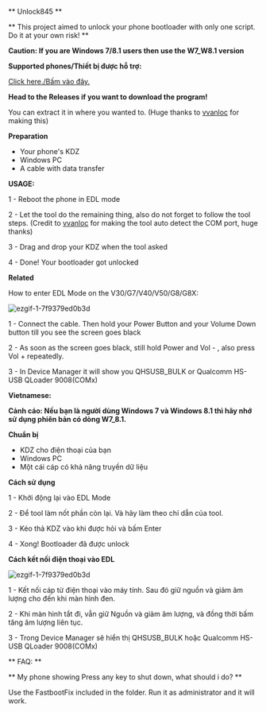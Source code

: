 ** Unlock845 **

** This project aimed to unlock your phone bootloader with only one script. Do it at your own risk! **

**Caution: If you are Windows 7/8.1 users then use the W7_W8.1 version**

**Supported phones/Thiết bị được hỗ trợ:** 

[Click here./Bấm vào đây.](https://github.com/log1cs/Unlock845/blob/main/SupportedDevices.md)

**Head to the Releases if you want to download the program!**

You can extract it in where you wanted to. (Huge thanks to [vvanloc](https://github.com/vvanloc) for making this) 

**Preparation**

- Your phone's KDZ
- Windows PC
- A cable with data transfer

**USAGE:**

1 - Reboot the phone in EDL mode

2 - Let the tool do the remaining thing, also do not forget to follow the tool steps. (Credit to [vvanloc](https://github.com/vvanloc) for making the tool auto detect the COM port, huge thanks)

3 - Drag and drop your KDZ when the tool asked

4 - Done! Your bootloader got unlocked

**Related**

How to enter EDL Mode on the V30/G7/V40/V50/G8/G8X:

![ezgif-1-7f9379ed0b3d](https://user-images.githubusercontent.com/60842977/132087777-a1b574f9-399b-485f-874b-0c536166055b.gif)

1 - Connect the cable. Then hold your Power Button and your Volume Down button till you see the screen goes black

2 - As soon as the screen goes black, still hold Power and Vol - , also press Vol + repeatedly.

3 - In Device Manager it will show you QHSUSB_BULK or Qualcomm HS-USB QLoader 9008(COMx)



**Vietnamese:**

**Cảnh cáo: Nếu bạn là người dùng Windows 7 và Windows 8.1 thì hãy nhớ sử dụng phiên bản có dòng W7_8.1.**

 **Chuẩn bị**

- KDZ cho điện thoại của bạn
- Windows PC
- Một cái cáp có khả năng truyền dữ liệu
  
**Cách sử dụng**

1 - Khởi động lại vào EDL Mode

2 - Để tool làm nốt phần còn lại. Và hãy làm theo chỉ dẫn của tool.

3 - Kéo thả KDZ vào khi được hỏi và bấm Enter

4 - Xong! Bootloader đã được unlock

**Cách kết nối điện thoại vào EDL**

![ezgif-1-7f9379ed0b3d](https://user-images.githubusercontent.com/60842977/132087777-a1b574f9-399b-485f-874b-0c536166055b.gif)

1 - Kết nối cáp từ điện thoại vào máy tính. Sau đó giữ nguồn và giảm âm lượng cho đến khi màn hình đen.

2 - Khi màn hình tắt đi, vẫn giữ Nguồn và giảm âm lượng, và đồng thời bấm tăng âm lượng liên tục.

3 - Trong Device Manager sẽ hiển thị QHSUSB_BULK hoặc Qualcomm HS-USB QLoader 9008(COMx)


** FAQ: **

** My phone showing Press any key to shut down, what should i do? **

Use the FastbootFix included in the folder. Run it as administrator and it will work.
